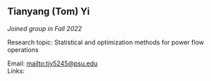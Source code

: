 ## Tianyang (Tom) Yi

_Joined group in Fall 2022_

Research topic: Statistical and optimization methods for power flow operations

Email: <mailto:tjy5245@psu.edu>\
Links:
